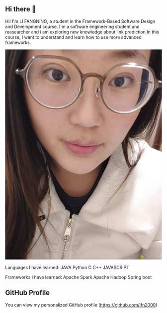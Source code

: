 ## Hi there 👋
Hi! I'm LI FANGNING, a student in the Framework-Based Software Design and Development course. 
I'm a software engineering student and reasearcher and i am exploring new knowledge about link prediction.In this course, I want to understand and learn how to use more advanced frameworks.

![My Image](image.jpg)  <!-- Link to the uploaded image -->

Languages ​​I have learned:
JAVA Python C C++ JAVASCRIPT

Frameworks I have learned:
Apache Spark Apache Hadoop Spring boot

## GitHub Profile

You can view my personalized GitHub profile (https://github.com/lfn2000)

